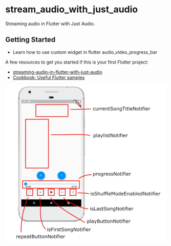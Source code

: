 # stream_audio_with_just_audio

Streaming audio in Flutter with Just Audio.

## Getting Started

- Learn how to use custom widget in flutter audio_video_progress_bar


A few resources to get you started if this is your first Flutter project:

- [streaming-audio-in-flutter-with-just-audio](https://suragch.medium.com/steaming-audio-in-flutter-with-just-audio-7435fcf672bf)
- [Cookbook: Useful Flutter samples](https://docs.flutter.dev/cookbook)

![define_state_notifier](img/define_state_notifier.png)
